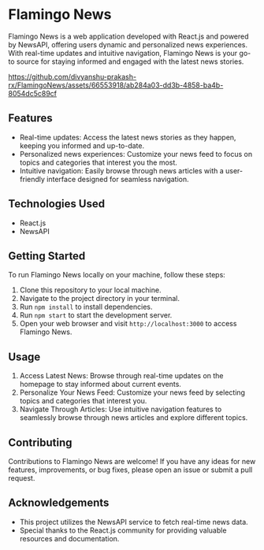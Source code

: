 # Flamingo News

Flamingo News is a web application developed with React.js and powered by NewsAPI, offering users dynamic and personalized news experiences. With real-time updates and intuitive navigation, Flamingo News is your go-to source for staying informed and engaged with the latest news stories.



https://github.com/divyanshu-prakash-rx/FlamingoNews/assets/66553918/ab284a03-dd3b-4858-ba4b-8054dc5c89cf



## Features

- Real-time updates: Access the latest news stories as they happen, keeping you informed and up-to-date.
- Personalized news experiences: Customize your news feed to focus on topics and categories that interest you the most.
- Intuitive navigation: Easily browse through news articles with a user-friendly interface designed for seamless navigation.

## Technologies Used

- React.js
- NewsAPI

## Getting Started

To run Flamingo News locally on your machine, follow these steps:

1. Clone this repository to your local machine.
2. Navigate to the project directory in your terminal.
3. Run `npm install` to install dependencies.
4. Run `npm start` to start the development server.
5. Open your web browser and visit `http://localhost:3000` to access Flamingo News.

## Usage

1. Access Latest News: Browse through real-time updates on the homepage to stay informed about current events.
2. Personalize Your News Feed: Customize your news feed by selecting topics and categories that interest you.
3. Navigate Through Articles: Use intuitive navigation features to seamlessly browse through news articles and explore different topics.

## Contributing

Contributions to Flamingo News are welcome! If you have any ideas for new features, improvements, or bug fixes, please open an issue or submit a pull request.

## Acknowledgements

- This project utilizes the NewsAPI service to fetch real-time news data.
- Special thanks to the React.js community for providing valuable resources and documentation.
